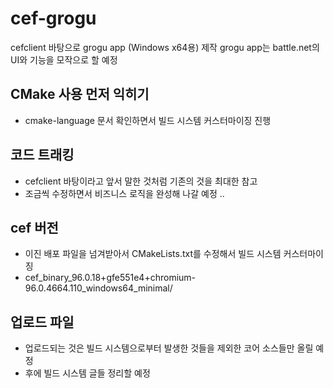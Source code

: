 # cef-grogu
cefclient 바탕으로 grogu app (Windows x64용) 제작
grogu app는 battle.net의 UI와 기능을 모작으로 할 예정

## CMake 사용 먼저 익히기
- cmake-language 문서 확인하면서 빌드 시스템 커스터마이징 진행

## 코드 트래킹
- cefclient 바탕이라고 앞서 말한 것처럼 기존의 것을 최대한 참고
- 조금씩 수정하면서 비즈니스 로직을 완성해 나갈 예정 ..

## cef 버전
- 이진 배포 파일을 넘겨받아서 CMakeLists.txt를 수정해서 빌드 시스템 커스터마이징
- cef_binary_96.0.18+gfe551e4+chromium-96.0.4664.110_windows64_minimal/

## 업로드 파일
- 업로드되는 것은 빌드 시스템으로부터 발생한 것들을 제외한 코어 소스들만 올릴 예정
- 후에 빌드 시스템 글들 정리할 예정